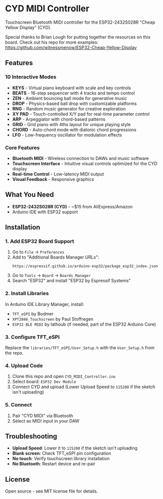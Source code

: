 # CYD MIDI Controller

Touchscreen Bluetooth MIDI controller for the ESP32-2432S028R "Cheap Yellow Display" (CYD).

Special thanks to Brian Lough for putting together the resources on this board. Check out his repo for more examples: https://github.com/witnessmenow/ESP32-Cheap-Yellow-Display

## Features

### 10 Interactive Modes

- **KEYS** - Virtual piano keyboard with scale and key controls
- **BEATS** - 16-step sequencer with 4 tracks and tempo control
- **ZEN** - Ambient bouncing ball mode for generative music
- **DROP** - Physics-based ball drop with customizable platforms
- **RNG** - Random music generator for creative exploration
- **XY PAD** - Touch-controlled X/Y pad for real-time parameter control
- **ARP** - Arpeggiator with chord-based patterns
- **GRID** - Grid piano with 4ths layout for unique playing style
- **CHORD** - Auto-chord mode with diatonic chord progressions
- **LFO** - Low-frequency oscillator for modulation effects

### Core Features

- **Bluetooth MIDI** - Wireless connection to DAWs and music software
- **Touchscreen Interface** - Intuitive visual controls optimized for the CYD display
- **Real-time Control** - Low-latency MIDI output
- **Visual Feedback** - Responsive graphics

## What You Need

- **ESP32-2432S028R (CYD)** - ~$15 from AliExpress/Amazon
- Arduino IDE with ESP32 support

## Installation

### 1. Add ESP32 Board Support
1. Go to `File` → `Preferences`
2. Add to "Additional Boards Manager URLs":
   ```
   https://espressif.github.io/arduino-esp32/package_esp32_index.json
   ```
3. Go to `Tools` → `Board` → `Boards Manager`
4. Search "ESP32" and install "ESP32 by Espressif Systems"

### 2. Install Libraries
In Arduino IDE Library Manager, install:
- `TFT_eSPI` by Bodmer
- `XPT2046_Touchscreen` by Paul Stoffregen  
- `ESP32 BLE MIDI` by lathoub (if needed, part of the ESP32 Arduino Core)

### 3. Configure TFT_eSPI
Replace the `libraries/TFT_eSPI/User_Setup.h` with the `User_Setup.h` from the repo.

### 4. Upload Code
1. Clone this repo and open `CYD_MIDI_Controller.ino`
2. Select board: `ESP32 Dev Module`
3. Connect CYD and upload
(Lower Upload Speed to `115200` if the sketch isn't uploading)

### 5. Connect
1. Pair "CYD MIDI" via Bluetooth
2. Select as MIDI input in your DAW

## Troubleshooting

- **Upload Speed**: Lower it to `115200` if the sketch isn't uploading
- **Blank screen**: Check TFT_eSPI pin configuration
- **No touch**: Verify touchscreen library installation
- **No Bluetooth**: Restart device and re-pair

## License

Open source - see MIT license file for details.
